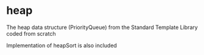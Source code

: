# heap
The heap data structure (PriorityQueue) from the Standard Template Library coded from scratch

Implementation of heapSort is also included
